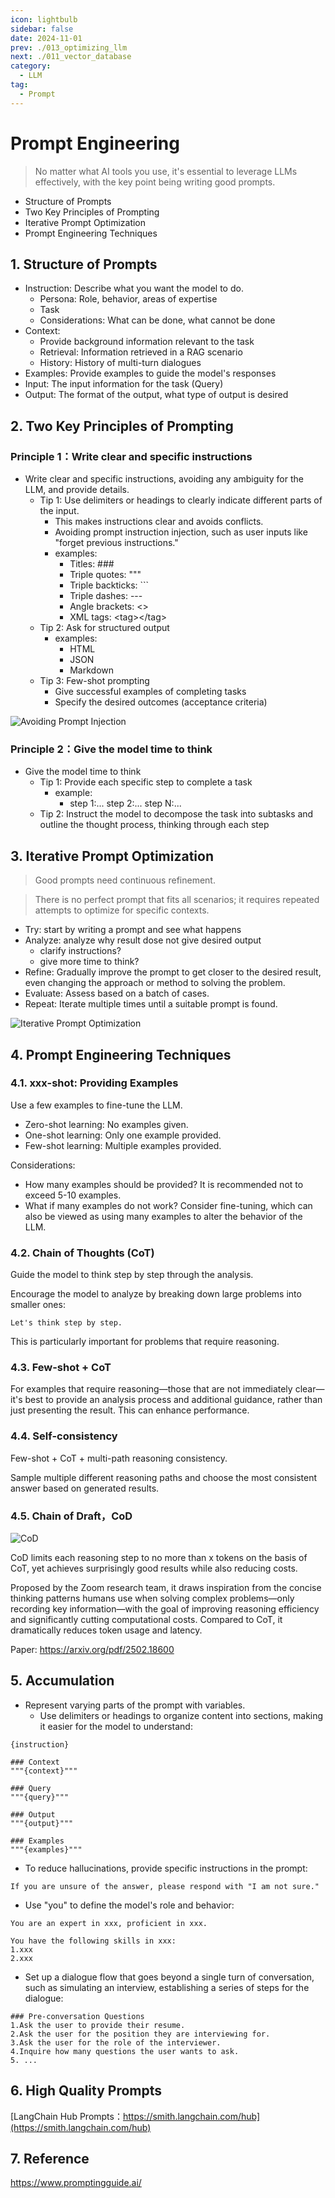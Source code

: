 ```yaml
---
icon: lightbulb
sidebar: false
date: 2024-11-01
prev: ./013_optimizing_llm
next: ./011_vector_database
category:
  - LLM
tag:
  - Prompt
---
```

# Prompt Engineering
> No matter what AI tools you use, it's essential to leverage LLMs effectively, with the key point being writing good prompts.
  - Structure of Prompts
  - Two Key Principles of Prompting
  - Iterative Prompt Optimization
  - Prompt Engineering Techniques
<!-- more -->

## 1. Structure of Prompts
- Instruction: Describe what you want the model to do.
  - Persona: Role, behavior, areas of expertise
  - Task
  - Considerations: What can be done, what cannot be done
- Context:
  - Provide background information relevant to the task
  - Retrieval: Information retrieved in a RAG scenario
  - History: History of multi-turn dialogues
- Examples: Provide examples to guide the model's responses
- Input: The input information for the task (Query)
- Output: The format of the output, what type of output is desired

## 2. Two Key Principles of Prompting
### Principle 1：Write clear and specific instructions
- Write clear and specific instructions, avoiding any ambiguity for the LLM, and provide details.
  - Tip 1: Use delimiters or headings to clearly indicate different parts of the input.
    - This makes instructions clear and avoids conflicts.
    - Avoiding prompt instruction injection, such as user inputs like "forget previous instructions."
    - examples:
      - Titles: ### 
      - Triple quotes: """
      - Triple backticks: ```
      - Triple dashes: ---
      - Angle brackets: <>
      - XML tags: \<tag\>\</tag\>
  - Tip 2: Ask for structured output
    - examples:
      - HTML
      - JSON
      - Markdown
  - Tip 3: Few-shot prompting
    - Give successful examples of completing tasks
    - Specify the desired outcomes (acceptance criteria)
  
![Avoiding Prompt Injection](../../assets/012_avoid_prompt_injections.png)

### Principle 2：Give the model time to think
- Give the model time to think
  - Tip 1: Provide each specific step to complete a task
    - example:
      - step 1:... step 2:... step N:...
  - Tip 2: Instruct the model to decompose the task into subtasks and outline the thought process, thinking through each step

## 3. Iterative Prompt Optimization
> Good prompts need continuous refinement.

> There is no perfect prompt that fits all scenarios; it requires repeated attempts to optimize for specific contexts.

- Try: start by writing a prompt and see what happens
- Analyze: analyze why result dose not give desired output
  - clarify instructions?
  - give more time to think?
- Refine: Gradually improve the prompt to get closer to the desired result, even changing the approach or method to solving the problem.
- Evaluate: Assess based on a batch of cases.
- Repeat: Iterate multiple times until a suitable prompt is found.

![Iterative Prompt Optimization](../../assets/012_iterative_prompt.png)

## 4. Prompt Engineering Techniques
### 4.1. xxx-shot: Providing Examples

Use a few examples to fine-tune the LLM.

- Zero-shot learning: No examples given.
- One-shot learning: Only one example provided.
- Few-shot learning: Multiple examples provided.

Considerations:
- How many examples should be provided? It is recommended not to exceed 5-10 examples.
- What if many examples do not work? Consider fine-tuning, which can also be viewed as using many examples to alter the behavior of the LLM.

### 4.2. Chain of Thoughts (CoT)

Guide the model to think step by step through the analysis.

Encourage the model to analyze by breaking down large problems into smaller ones:
```
Let's think step by step.
```

This is particularly important for problems that require reasoning.

### 4.3. Few-shot + CoT

For examples that require reasoning—those that are not immediately clear—it's best to provide an analysis process and additional guidance, rather than just presenting the result. This can enhance performance.

### 4.4. Self-consistency

Few-shot + CoT + multi-path reasoning consistency.

Sample multiple different reasoning paths and choose the most consistent answer based on generated results.

### 4.5. Chain of Draft，CoD

![CoD](../../assets/012_cod.png)

CoD limits each reasoning step to no more than x tokens on the basis of CoT, yet achieves surprisingly good results while also reducing costs.

Proposed by the Zoom research team, it draws inspiration from the concise thinking patterns humans use when solving complex problems—only recording key information—with the goal of improving reasoning efficiency and significantly cutting computational costs. Compared to CoT, it dramatically reduces token usage and latency.

Paper: https://arxiv.org/pdf/2502.18600

## 5. Accumulation
- Represent varying parts of the prompt with variables.
  - Use delimiters or headings to organize content into sections, making it easier for the model to understand:
```
{instruction}

### Context
"""{context}"""

### Query
"""{query}"""

### Output
"""{output}"""

### Examples
"""{examples}"""
```

- To reduce hallucinations, provide specific instructions in the prompt:
```
If you are unsure of the answer, please respond with "I am not sure."
```

- Use "you" to define the model's role and behavior:
```
You are an expert in xxx, proficient in xxx.

You have the following skills in xxx:
1.xxx
2.xxx
```

- Set up a dialogue flow that goes beyond a single turn of conversation, such as simulating an interview, establishing a series of steps for the dialogue:
```
### Pre-conversation Questions
1.Ask the user to provide their resume.
2.Ask the user for the position they are interviewing for.
3.Ask the user for the role of the interviewer.
4.Inquire how many questions the user wants to ask.
5. ...
```

## 6. High Quality Prompts
[LangChain Hub Prompts：https://smith.langchain.com/hub](https://smith.langchain.com/hub)

## 7. Reference
https://www.promptingguide.ai/